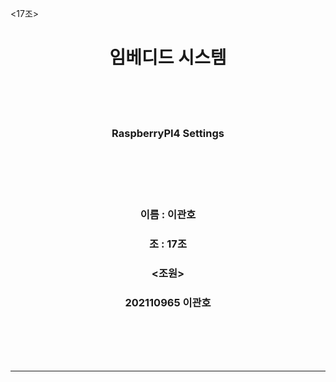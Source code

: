<17조>

# <center>임베디드 시스템</center>  #
<br>
<br>
<br>


### <center>  **RaspberryPI4 Settings** </center>  ###
<br>
<br>
<br>
<br>

### <center>이름 : 이관호 </center> ###
### <center>조 : 17조 </center> ###
### <center> <조원> </center> ###
### <center> 202110965 이관호 </center> ###
<br>
<br>
<br>
<br>

---

